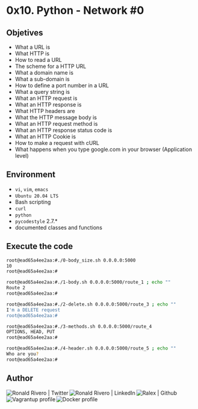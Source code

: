 # 0x10. Python - Network #0

## Objetives

* What a URL is
* What HTTP is
* How to read a URL
* The scheme for a HTTP URL
* What a domain name is
* What a sub-domain is
* How to define a port number in a URL
* What a query string is
* What an HTTP request is
* What an HTTP response is
* What HTTP headers are
* What the HTTP message body is
* What an HTTP request method is
* What an HTTP response status code is
* What an HTTP Cookie is
* How to make a request with cURL
* What happens when you type google.com in your browser (Application level)

## Environment

* ```vi```, ```vim```, ```emacs```
* ```Ubuntu 20.04 LTS```
* Bash scripting
* ```curl```
* ```python```
* ```pycodestyle``` 2.7.*
* documented classes and functions

## Execute the code

```bash
root@ead65a4ee2aa:#./0-body_size.sh 0.0.0.0:5000
10
root@ead65a4ee2aa:#
```

```bash
root@ead65a4ee2aa:#./1-body.sh 0.0.0.0:5000/route_1 ; echo ""
Route 2
root@ead65a4ee2aa:#
```

```bash
root@ead65a4ee2aa:#./2-delete.sh 0.0.0.0:5000/route_3 ; echo ""
I'm a DELETE request
root@ead65a4ee2aa:#
```

```bash
root@ead65a4ee2aa:#./3-methods.sh 0.0.0.0:5000/route_4
OPTIONS, HEAD, PUT
root@ead65a4ee2aa:#
```

```bash
root@ead65a4ee2aa:#./4-header.sh 0.0.0.0:5000/route_5 ; echo ""
Who are you?
root@ead65a4ee2aa:#
```

## Author

<!-- social media and professional portfolio-->
<div>
<!-- twiter -->
<a href="https://twitter.com/ralex_uy" target="_blank"> <img align="left" alt="Ronald Rivero | Twitter" src="https://img.shields.io/twitter/follow/ralex_uy?style=social"/> </a>
<!-- linkedin -->
<a href="https://www.linkedin.com/in/ronald-rivero/" target="_blank"> <img align="left" alt="Ronald Rivero | LinkedIn" src="https://img.shields.io/badge/LinkedIn-+21K-blue?style=social&logo=linkedin"/> </a>
<!-- github -->
<a href="https://github.com/ralexrivero/" target="_blank"> <img align="left" src="https://img.shields.io/github/followers/ralexrivero?style=social" alt="Ralex | Github"> </a>
<!-- vagrant -->
<a href="https://app.vagrantup.com/ralexrivero" target="_blank"> <img align="left" src="https://img.shields.io/static/v1?label=&message=Vagrant%20Profile&color=1868F2&logo=vagrant&labelColor=2F333A" alt="Vagrantup profile"></a>
<!-- docker -->
<a href="https://hub.docker.com/u/ralexrivero" target="_blank"> <img align="left" src="https://img.shields.io/static/v1?label=&message=Docker%20Profile&color=2496ED&logo=Docker&labelColor=2F333A" alt="Docker profile"></a>

</br>
</div>
